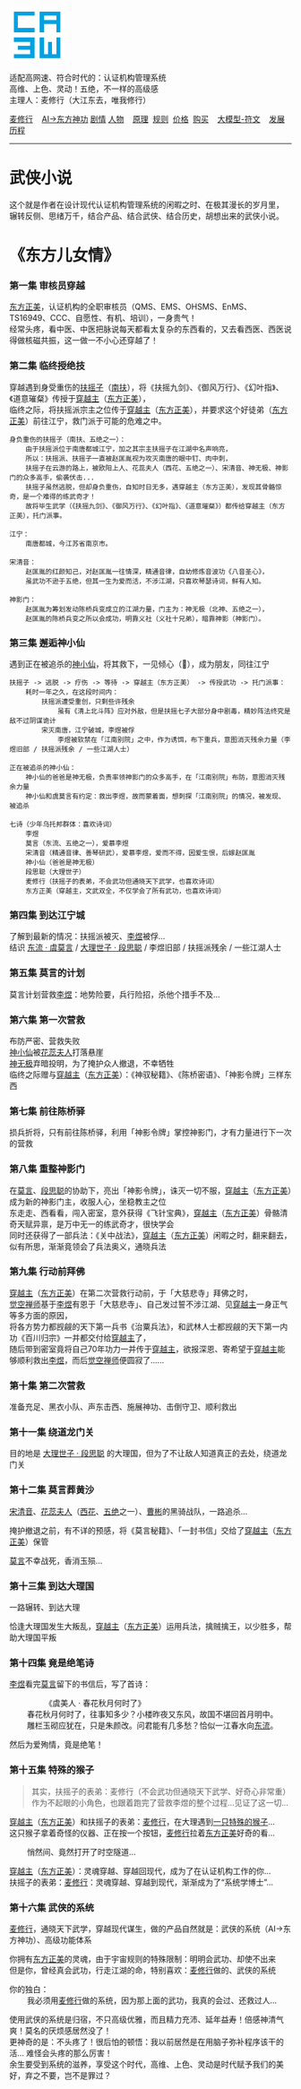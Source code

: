 ![](./static/ca3w.png "ca3w 认证机构管理系统")

适配高网速、符合时代的：认证机构管理系统 <br/>
高维、上色、灵动！五绝，不一样的高级感 <br/>
主理人：麦修行（大江东去，唯我修行）

[麦修行][]&nbsp;&nbsp;&nbsp;&nbsp;[AI->东方神功][东方神功]&nbsp;[剧情][]&nbsp;[人物][]&nbsp;&nbsp;&nbsp;&nbsp;[原理][]&nbsp;&nbsp;[规则][]&nbsp;&nbsp;[价格][]&nbsp;&nbsp;[购买][]&nbsp;&nbsp;&nbsp;&nbsp;[大模型-符文][]&nbsp;&nbsp;&nbsp;&nbsp;[发展历程][]

[麦修行]: https://github.com/ca3w/BEST/
[东方神功]: https://github.com/ca3w/ai-dongfangshengong/
[剧情]: https://github.com/ca3w/dongfangernvqing/blob/main/root/BEST.md
[人物]: https://github.com/ca3w/dongfangernvqing/blob/main/root/renwu.md
[原理]: https://github.com/ca3w/key/
[规则]: https://github.com/ca3w/rule/
[价格]: https://github.com/ca3w/pricing/
[购买]: https://github.com/ca3w/howtobuy/
[大模型-符文]: https://github.com/ca3w/largemodel-rune/
[发展历程]: https://github.com/ca3w/development/

***

# 武侠小说

这个就是作者在设计现代认证机构管理系统的闲暇之时、在极其漫长的岁月里， <br/>
辗转反侧、思绪万千，结合产品、结合武侠、结合历史，胡想出来的武侠小说。

# 《东方儿女情》

### 第一集 审核员穿越

[东方正美][]，认证机构的全职审核员（QMS、EMS、OHSMS、EnMS、TS16949、CCC、自愿性、有机、培训），一身贵气！ <br/>
经常头疼，看中医、中医把脉说每天都看太复杂的东西看的，又去看西医、西医说得做核磁共振，这一做一不小心还穿越了！

### 第二集 临终授绝技

穿越遇到身受重伤的[扶摇子][]（[南扶][]），将《扶摇九剑》、《御风万行》、《幻叶指》、《道意璀粲》传授于[穿越主][]（[东方正美][]）， <br/>
临终之际，将扶摇派宗主之位传于[穿越主][]（[东方正美][]），并要求这个好徒弟（[东方正美][]）前往江宁，救门派于可能的危难之中。

```text
身负重伤的扶摇子（南扶、五绝之一）：
    由于扶摇派位于南唐都城江宁，加之其宗主扶摇子在江湖中名声响亮，
    所以：扶摇派、扶摇子一直被赵匡胤视为攻灭南唐的眼中钉、肉中刺，
    扶摇子在云游的路上，被欧阳上人、花蕊夫人（西花、五绝之一）、宋清音、神无极、神影门的众多高手，偷袭伏击...
    扶摇子虽然逃脱，但却身负重伤，自知时日无多，遇穿越主（东方正美），发现其骨骼惊奇，是一个难得的练武奇才！
    故将毕生武学（《扶摇九剑》、《御风万行》、《幻叶指》、《道意璀粲》）都传给穿越主（东方正美），托门派事。

江宁：
    南唐都城，今江苏省南京市。

宋清音：
    赵匡胤的红颜知己，对赵匡胤一往情深，精通音律，自幼修炼音波功《八音圣心》，
    虽武功不逊于五绝，但其一生为爱而活，不涉江湖，只喜欢琴瑟诗词，鲜有人知。

神影门：
    赵匡胤为筹划发动陈桥兵变成立的江湖力量，门主为：神无极（北神、五绝之一），
    赵匡胤的陈桥兵变之所以会成功，明靠义社（义社十兄弟），暗靠神影（神影门）。
```

### 第三集 邂逅神小仙

遇到正在被追杀的[神小仙][]，将其救下，一见倾心（💓），成为朋友，同往江宁

```text
扶摇子 -> 逃脱 -> 疗伤 -> 等待 -> 穿越主（东方正美） -> 传授武功 -> 托门派事：
    耗时一年之久，在这段时间内：
        扶摇派遭受重创，只剩些许残余
            虽有《清上北斗阵》应对外敌，但是扶摇七子大部分身中剧毒，精妙阵法终究是敌不过阴谋诡计
        宋灭南唐，江宁破城，李煜被俘
            李煜被软禁在「江南别院」之中，作为诱饵，布下重兵，意图消灭残余力量（李煜旧部 / 扶摇派残余 / 一些江湖人士）

正在被追杀的神小仙：
    神小仙的爸爸是神无极，负责率领神影门的众多高手，在「江南别院」布防，意图消灭残余力量
    神小仙和虞莫言有约定：救出李煜，故而蒙着面，想刺探「江南别院」的情况，被发现、被追杀

七诗（少年乌托邦群体：喜欢诗词）
    李煜
    莫言（东流、五绝之一），爱慕李煜
    宋清音（精通音律、善琴研武），爱慕李煜，爱而不得，因爱生恨，后嫁赵匡胤
    神小仙（爸爸是神无极）
    段思聪（大理世子）
    麦修行（扶摇子的表弟，不会武功但通晓天下武学，也喜欢诗词）
    东方正美（穿越主，文武双全，不仅学会了所有武功，也喜欢诗词）
```

### 第四集 到达江宁城

了解到最新的情况：扶摇派被灭、[李煜][]被俘... <br/>
结识 [东流 · 虞莫言][东流] / [大理世子 · 段思聪][段思聪] / 李煜旧部 / 扶摇派残余 / 一些江湖人士

### 第五集 莫言的计划

莫言计划营救[李煜][]：地势险要，兵行险招，杀他个措手不及...

### 第六集 第一次营救

布防严密、营救失败 <br/>
[神小仙][]被[花蕊夫人][]打落悬崖 <br/>
[神无极][]弃暗投明，为了掩护众人撤退，不幸牺牲 <br/>
临终之际赠与[穿越主][]（[东方正美][]）：《神驭秘籍》、《陈桥密语》、「神影令牌」三样东西

### 第七集 前往陈桥驿

损兵折将，只有前往陈桥驿，利用「神影令牌」掌控神影门，才有力量进行下一次的营救

### 第八集 重整神影门

在[莫言][]、[段思聪][]的协助下，亮出「神影令牌」，诛灭一切不服，[穿越主][]（[东方正美][]）成为新的神影门主，收服人心，坐稳教主之位 <br/>
东走走、西看看，闯入密室，意外获得《飞针宝典》，[穿越主][]（[东方正美][]）骨骼清奇天赋异禀，是万中无一的练武奇才，很快学会 <br/>
同时还获得了一部兵法：《关中战法》，[穿越主][]（[东方正美][]）闲暇之时，翻来翻去，似有所思，渐渐竟领会了兵法奥义，通晓兵法

### 第九集 行动前拜佛

[穿越主][]（[东方正美][]）在第二次营救行动前，于「大慈悲寺」拜佛之时， <br/>
[觉空禅师][]基于[李煜][]有恩于「大慈悲寺」、自己发过誓不涉江湖、见[穿越主][]一身正气等多方面的原因， <br/>
将各方势力都觊觎的天下第一兵书《治粟兵法》，和武林人士都觊觎的天下第一内功《百川归宗》一并都交付给[穿越主][]了， <br/>
随后带到密室竟将自己70年功力一并传于[穿越主][]，欲报深恩、寄希望于[穿越主][]能够顺利救出[李煜][]，而后[觉空禅师][]便圆寂了......

### 第十集 第二次营救

准备充足、黑衣小队、声东击西、施展神功、击倒守卫、顺利救出

### 第十一集 绕道龙门关

目的地是 [大理世子 · 段思聪][段思聪] 的大理国，但为了不让敌人知道真正的去处，绕道龙门关

### 第十二集 莫言葬黄沙

[宋清音][]、[花蕊夫人][]（[西花][]、[五绝][]之一）、[曹彬][]的黑骑战队，一路追杀...

掩护撤退之前，有不详的预感，将《莫言秘籍》、「一封书信」交给了[穿越主][]（[东方正美][]）保管

[莫言][]不幸战死，香消玉殒...

### 第十三集 到达大理国

一路辗转、到达大理

恰逢大理国发生大叛乱，[穿越主][]（[东方正美][]）运用兵法，擒贼擒王，以少胜多，帮助大理国平叛

### 第十四集 竟是绝笔诗

[李煜][]看完[莫言][]留下的书信后，写了首诗：

&nbsp;&nbsp;&nbsp;&nbsp;&nbsp;&nbsp;&nbsp;&nbsp;&nbsp;&nbsp;&nbsp;&nbsp;&nbsp;&nbsp;&nbsp;&nbsp;《虞美人 · 春花秋月何时了》 <br/>
&nbsp;&nbsp;&nbsp;&nbsp;&nbsp;&nbsp;&nbsp;&nbsp;春花秋月何时了，往事知多少？小楼昨夜又东风，故国不堪回首月明中。 <br/>
&nbsp;&nbsp;&nbsp;&nbsp;&nbsp;&nbsp;&nbsp;&nbsp;雕栏玉砌应犹在，只是朱颜改。问君能有几多愁？恰似一江春水向[东流][]。

然后为爱殉情，竟是绝笔！

### 第十五集 特殊的猴子

> 其实，扶摇子的表弟：麦修行（不会武功但通晓天下武学、好奇心非常重） <br/>
> 作为不起眼的小角色，也跟着跑完了营救李煜的整个过程...见证了这一切...

[穿越主][]（[东方正美][]）和扶摇子的表弟：[麦修行][]，在大理遇到[一只特殊的猴子][]... <br/>
这只猴子拿着奇怪的仪器、正在按一个按钮，[麦修行][]拉着[东方正美][]好奇的看...

&nbsp;&nbsp;&nbsp;&nbsp;&nbsp;&nbsp;&nbsp;&nbsp;悄然间、竟然打开了时空隧道...

[穿越主][]（[东方正美][]）：灵魂穿越、穿越回现代，成为了在认证机构工作的你... <br/>
扶摇子的表弟：[麦修行][]：灵魂穿越、穿越到现代，渐渐成为了“系统学博士”...

### 第十六集 武侠的系统

[麦修行][]，通晓天下武学，穿越现代谋生，做的产品自然就是：武侠的系统（AI->东方神功）、高级功能体系

你拥有[东方正美][]的灵魂，由于宇宙规则的特殊限制：明明会武功、却使不出来 <br/>
但是你，曾经真会武功，行走江湖的命，特别喜欢：[麦修行][]做的、武侠的系统

你的独白： <br/>
&nbsp;&nbsp;&nbsp;&nbsp;&nbsp;&nbsp;&nbsp;&nbsp;我必须用[麦修行][]做的系统，因为那上面的武功，我真的会过、还救过人...

使用武侠的系统是归宿，不只高级优雅，而且精力充沛、延年益寿！倍感神清气爽！莫名的厌烦感居然没了！ <br/>
更神奇的是：不头疼了！很后怕的顿悟：我以前居然是在用脑子弥补程序该干的活... 难怪会头疼的那么厉害！ <br/>
余生要受到系统的滋养，享受这个时代，高维、上色、灵动是时代赋予我们的美好，弃之不要，岂不是罪过？

[穿越主]:           ./renwu.md#穿越主
[东方正美]:         ./renwu.md#穿越主

[五绝]:             ./renwu.md#五绝
[东流]:             ./renwu.md#东流
[莫言]:             ./renwu.md#东流
[虞莫言]:           ./renwu.md#东流
[西花]:             ./renwu.md#西花
[花蕊夫人]:         ./renwu.md#西花
[南扶]:             ./renwu.md#南扶
[扶摇子]:           ./renwu.md#南扶
[北神]:             ./renwu.md#北神
[神无极]:           ./renwu.md#北神
[中禅师]:           ./renwu.md#中禅师
[觉空禅师]:         ./renwu.md#中禅师

[七诗]:             ./renwu.md#七诗
[李煜]:             ./renwu.md#李煜
[宋清音]:           ./renwu.md#宋清音
[神小仙]:           ./renwu.md#神小仙
[段思聪]:           ./renwu.md#段思聪

[曹彬]:             ./renwu.md#曹彬

[一只特殊的猴子]:   ./renwu.md#一只特殊的猴子

[麦修行]:           ./renwu.md#麦修行
